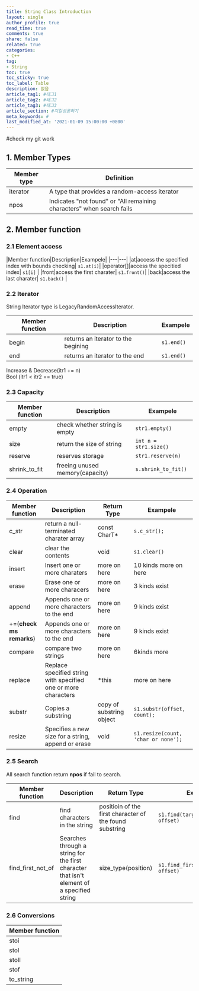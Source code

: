 ```yaml
---
title: String Class Introduction
layout: single
author_profile: true
read_time: true
comments: true
share: false
related: true
categories:
- C++
tag:
- String
toc: true
toc_sticky: true
toc_label: Table
description: 없음
article_tag1: #태그1
article_tag2: #태그2
article_tag3: #태그3
article_section: #지킬성공하기
meta_keywords: #
last_modified_at: '2021-01-09 15:00:00 +0800'
---
```


#check my git work

## 1. Member Types

|Member type| Definition|
|---|---|
|iterator|A type that provides a random-access iterator|
|npos|Indicates "not found" or "All remaining characters" when search fails|


## 2. Member function

### 2.1 Element access

|Member function|Description|Exampele|
|---|---|
|at|access the specified index with bounds checking| `s1.at(i)`|
|operator[]|access the specitied index| `s1[i]` |
|front|access the first charater| `s1.front()`|
|back|access the last charater| `s1.back()` |


### 2.2 Iterator

String Iterator type is LegacyRandomAccessIterator.

|Member function|Description|Exampele|
|---|---|---|
|begin | returns an iterator to the begining | `s1.end()` |
|end | returns an iterator to the end | `s1.end()` |

<div class="notice--info">
  <p>Increase & Decrease(itr1 += n) <br>
Bool (itr1 < itr2 == true)</p>
</div>

### 2.3 Capacity

|Member function|Description|Exampele|
|---|---|---|
|empty|check whether string is empty| `str1.empty()`|
|size|return the size of string| `int n = str1.size()`|
|reserve|reserves storage| `str1.reserve(n)`|
|shrink_to_fit|freeing unused memory(capacity)|`s.shrink_to_fit()`|

### 2.4 Operation

|Member function|Description|Return Type|Exampele|
|---|---|---|---|
|c_str|return a null-terminated charater array|const CharT*| `s.c_str();`|
|clear | clear the contents | void | `s1.clear()` |
|insert|Insert one or more charaters| more on here | 10 kinds more on here |
|erase|Erase one or more characers | more on here | 3 kinds exist |
|append|Appends one or more characters to the end | more on here |9 kinds exist |
|+=(**check ms remarks**)|Appends one or more characters to the end | more on here |9 kinds exist |
|compare| compare two strings | more on here | 6kinds more |
|replace| Replace specified string with specified one or more characters | *this | more on here |
|substr|Copies a substring | copy of substring object | `s1.substr(offset, count);` |
|resize | Specifies a new size for a string, append or erase | void | `s1.resize(count, 'char or none');`

### 2.5 Search

All search function return **npos** if fail to search.

|Member function|Description|Return Type|Exampele|
|---|---|---|---|
|find|find characters in the string | positioin of the first character of the found substring | `s1.find(target_string, offset)`|
|find_first_not_of|Searches through a string for the first character that isn't element of a specified string|size_type(position)|`s1.find_first_not_of(string, offset)`|

### 2.6 Conversions

|Member function |
|---|
|stoi|
|stol|
|stoll|
|stof|
|to_string|

